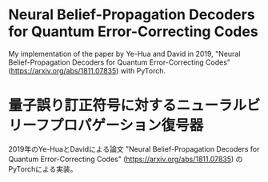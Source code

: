# Neural Belief-Propagation Decoders for Quantum Error-Correcting Codes
My implementation of the paper by Ye-Hua and David in 2019, "Neural Belief-Propagation Decoders for Quantum Error-Correcting Codes" (https://arxiv.org/abs/1811.07835) with PyTorch.

# 量子誤り訂正符号に対するニューラルビリーフプロパゲーション復号器
2019年のYe-HuaとDavidによる論文 "Neural Belief-Propagation Decoders for Quantum Error-Correcting Codes" (https://arxiv.org/abs/1811.07835) のPyTorchによる実装。
